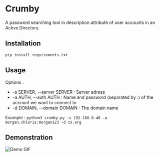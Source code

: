 # Crumby

A password searching tool in description attribute of user accounts in an Active Directory.

## Installation

`pip install requirements.txt`

## Usage

Options :
- -s SERVER, --server SERVER : Server adress
- -a AUTH, --auth AUTH : Name and password (separated by :) of the account we want to connect to
- -d DOMAIN, --domain DOMAIN : The domain name

Example :
`python3 crumby.py -s 192.168.0.40 -a morgan.chloris:morgan123 -d cs.org`

## Demonstration

![Demo GIF](./demo.gif)
